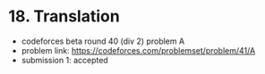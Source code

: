 # 18. Translation

* codeforces beta round 40 (div 2) problem A
* problem link: https://codeforces.com/problemset/problem/41/A
* submission 1: accepted